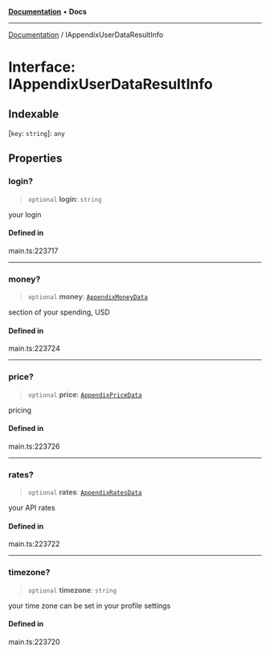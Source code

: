 [**Documentation**](../README.md) • **Docs**

***

[Documentation](../globals.md) / IAppendixUserDataResultInfo

# Interface: IAppendixUserDataResultInfo

## Indexable

 \[`key`: `string`\]: `any`

## Properties

### login?

> `optional` **login**: `string`

your login

#### Defined in

main.ts:223717

***

### money?

> `optional` **money**: [`AppendixMoneyData`](../classes/AppendixMoneyData.md)

section of your spending, USD

#### Defined in

main.ts:223724

***

### price?

> `optional` **price**: [`AppendixPriceData`](../classes/AppendixPriceData.md)

pricing

#### Defined in

main.ts:223726

***

### rates?

> `optional` **rates**: [`AppendixRatesData`](../classes/AppendixRatesData.md)

your API rates

#### Defined in

main.ts:223722

***

### timezone?

> `optional` **timezone**: `string`

your time zone
can be set in your profile settings

#### Defined in

main.ts:223720
